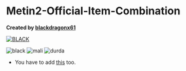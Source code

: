 # Metin2-Official-Item-Combination

**Created by [blackdragonx61](https://metin2.dev/board/profile/14335-mali/)**

[![BLACK](https://img.youtube.com/vi/_0ZN4TQhhY0/maxresdefault.jpg)](https://youtu.be/_0ZN4TQhhY0)

![black](https://user-images.githubusercontent.com/33325253/133340663-155a155b-0a57-4f66-9673-70ed0f7abf40.PNG)
![mali](https://user-images.githubusercontent.com/33325253/133340669-3971cec1-1856-4df7-b499-73804a941d97.PNG)
![durda](https://user-images.githubusercontent.com/33325253/133340680-5ac50aee-9416-483b-81ab-a8a1f13beda3.PNG)


* You have to add [this](https://metin2.dev/board/topic/15220-gf-like-inventory-slot-marking-system/) too.
